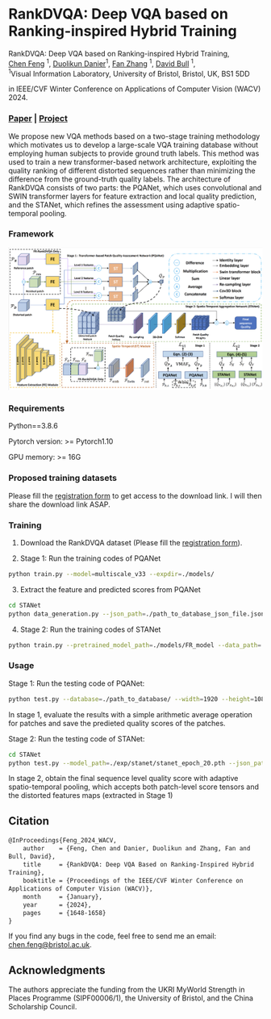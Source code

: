 # RankDVQA: Deep VQA based on Ranking-inspired Hybrid Training

RankDVQA: Deep VQA based on Ranking-inspired Hybrid Training, <br>
 [Chen Feng](https://chenfeng-bristol.github.io/) <sup>1</sup>,
 [Duolikun Danier](https://danier97.github.io/)<sup>1</sup>,
 [Fan Zhang](https://fan-aaron-zhang.github.io/) <sup>1</sup>,
 [David Bull](https://david-bull.github.io/) <sup>1</sup>, <br>
 <sup>1</sup>Visual Information Laboratory, University of Bristol, Bristol, UK, BS1 5DD

in IEEE/CVF Winter Conference on Applications of Computer Vision (WACV) 2024.

### [Paper](https://openaccess.thecvf.com/content/WACV2024/papers/Feng_RankDVQA_Deep_VQA_Based_on_Ranking-Inspired_Hybrid_Training_WACV_2024_paper.pdf) | [Project](https://chenfeng-bristol.github.io/RankDVQA/) 


We propose new VQA methods based on a two-stage training methodology which motivates us to develop a large-scale VQA training database without employing human subjects to provide ground truth labels. This method was used to train a new transformer-based network architecture, exploiting the quality ranking of different distorted sequences rather than minimizing the difference from the ground-truth quality labels. The architecture of RankDVQA consists of two parts: the PQANet, which uses convolutional and SWIN transformer layers for feature extraction and local quality prediction, and the STANet, which refines the assessment using adaptive spatio-temporal pooling.

### Framework
<img src="figures/framework.png"> 

### Requirements
Python==3.8.6

Pytorch version: >= Pytorch1.10

GPU memory: >= 16G

### Proposed training datasets

Please fill the [registration form](https://forms.office.com/e/5QeYmKsZzA) to get access to the download link. I will then share the download link ASAP.

### Training 
1. Download the RankDVQA dataset (Please fill the [registration form](https://forms.office.com/e/5QeYmKsZzA)). 

2. Stage 1: Run the training codes of PQANet
```bash
python train.py --model=multiscale_v33 --expdir=./models/
```
3. Extract the feature and predicted scores from PQANet
```bash
cd STANet
python data_generation.py --json_path=./path_to_database_json_file.json
```
4. Stage 2: Run the training codes of STANet
```bash
python train.py --pretrained_model_path=./models/FR_model --data_path=./data_VMAFplus.pkl --save_path=./exp/stanet/ 
```

### Usage
Stage 1: Run the testing code of PQANet: 
```bash
python test.py --database=./path_to_database/ --width=1920 --height=1080 --bitDepth=8
```
In stage 1, evaluate the results with a simple arithmetic average operation for patches and save the predieted quality scores of the patches.

Stage 2: Run the testing code of STANet:
```bash
cd STANet
python test.py --model_path=./exp/stanet/stanet_epoch_20.pth --json_path=./path_to_database_json_file.json
```
In stage 2, obtain the final sequence level quality score with adaptive spatio-temporal pooling, which accepts both patch-level score tensors and the distorted features maps (extracted in Stage 1)

## Citation
```
@InProceedings{Feng_2024_WACV,
    author    = {Feng, Chen and Danier, Duolikun and Zhang, Fan and Bull, David},
    title     = {RankDVQA: Deep VQA Based on Ranking-Inspired Hybrid Training},
    booktitle = {Proceedings of the IEEE/CVF Winter Conference on Applications of Computer Vision (WACV)},
    month     = {January},
    year      = {2024},
    pages     = {1648-1658}
}
```

If you find any bugs in the code, feel free to send me an email: chen.feng@bristol.ac.uk. 

## Acknowledgments
The authors appreciate the funding from the UKRI MyWorld Strength in Places Programme (SIPF00006/1), the University of Bristol, and the China Scholarship Council.
